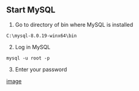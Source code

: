 ## Start MySQL

1. Go to directory of bin where MySQL is installed
```
C:\mysql-8.0.19-winx64\bin
```

2. Log in MySQL
```
mysql -u root -p
```

3. Enter your password

[image]()
